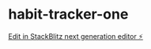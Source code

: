 # habit-tracker-one

[Edit in StackBlitz next generation editor ⚡️](https://stackblitz.com/~/github.com/shafiqiqbalmohamad/habit-tracker-one)